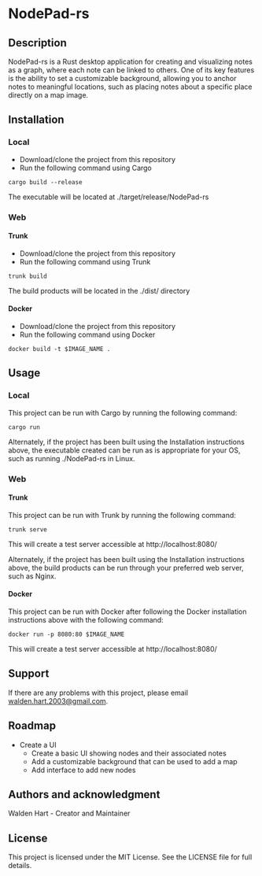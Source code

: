 # NodePad-rs

## Description
NodePad-rs is a Rust desktop application for creating and visualizing notes as a graph, where each note can be linked to
others. One of its key features is the ability to set a customizable background, allowing you to anchor notes to
meaningful locations, such as placing notes about a specific place directly on a map image.

## Installation

### Local
* Download/clone the project from this repository
* Run the following command using Cargo
```console
cargo build --release
```
The executable will be located at ./target/release/NodePad-rs

### Web

#### Trunk
* Download/clone the project from this repository
* Run the following command using Trunk
```console
trunk build
```
The build products will be located in the ./dist/ directory

#### Docker
* Download/clone the project from this repository
* Run the following command using Docker
```console
docker build -t $IMAGE_NAME .
```
## Usage

### Local
This project can be run with Cargo by running the following command:
```console
cargo run
```
Alternately, if the project has been built using the Installation instructions above, the executable created can be run
as is appropriate for your OS, such as running ./NodePad-rs in Linux.

### Web

#### Trunk
This project can be run with Trunk by running the following command:
```console
trunk serve
```
This will create a test server accessible at http://localhost:8080/

Alternately, if the project has been built using the Installation instructions above, the build products can be run through your preferred web server, such as Nginx.

#### Docker
This project can be run with Docker after following the Docker installation instructions above with the following command:
```console
docker run -p 8080:80 $IMAGE_NAME
```
This will create a test server accessible at http://localhost:8080/

## Support
If there are any problems with this project, please email walden.hart.2003@gmail.com.

## Roadmap
* Create a UI
  * Create a basic UI showing nodes and their associated notes
  * Add a customizable background that can be used to add a map
  * Add interface to add new nodes

## Authors and acknowledgment
Walden Hart - Creator and Maintainer

## License
This project is licensed under the MIT License.
See the LICENSE file for full details.

